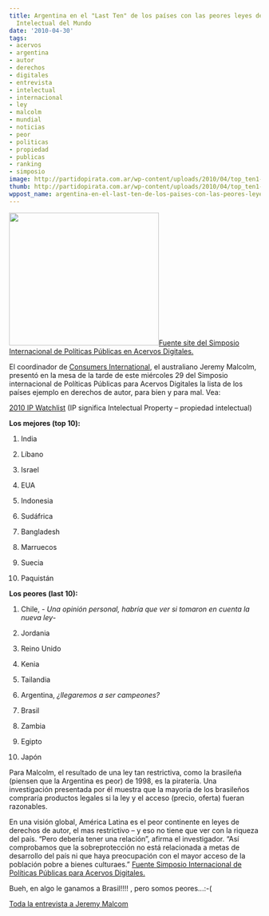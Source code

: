 ```yaml
---
title: Argentina en el "Last Ten" de los países con las peores leyes de Propiedad
  Intelectual del Mundo
date: '2010-04-30'
tags:
- acervos
- argentina
- autor
- derechos
- digitales
- entrevista
- intelectual
- internacional
- ley
- malcolm
- mundial
- noticias
- peor
- politicas
- propiedad
- publicas
- ranking
- simposio
image: http://partidopirata.com.ar/wp-content/uploads/2010/04/top_ten1-300x266.jpg
thumb: http://partidopirata.com.ar/wp-content/uploads/2010/04/top_ten1-300x266.jpg
wppost_name: argentina-en-el-last-ten-de-los-paises-con-las-peores-leyes-de-propiedad-intelectual-del-mundo
---
```


<a href="http://partidopirata.com.ar/wp-content/uploads/2010/04/top_ten1.jpg"><img class="aligncenter size-medium wp-image-139" title="top_ten" src="http://partidopirata.com.ar/wp-content/uploads/2010/04/top_ten1-300x266.jpg" alt="" width="300" height="266" /></a><a title="Simposio Internacional de Políticas Públicas para los Acervos Digitales" href="http://culturadigital.br/simposioacervosdigitais/2010/04/29/brasil-e-o-7%C2%BA-pais-mais-restritivo-em-direitos-autorais/" target="_blank">Fuente site del Simposio Internacional de Políticas Públicas en Acervos Digitales.</a>

El coordinador de <a title="Consumers International " href="http://www.consumersinternational.org/" target="_blank">Consumers International</a>, el australiano Jeremy Malcolm, presentó en la mesa de la tarde de este miércoles 29 del Simposio internacional de Políticas Públicas para Acervos Digitales la lista de los países ejemplo en derechos de autor, para bien y para mal. Vea:

<a title="IP Watchlists" href="http://a2knetwork.org/watchlist" target="_blank">2010 IP Watchlist</a>
(IP significa Intelectual Property – propiedad intelectual)

<strong>Los mejores (top 10):</strong>

1. India

2. Líbano

3. Israel

4. EUA

5. Indonesia

6. Sudáfrica

7. Bangladesh

8. Marruecos

9. Suecia

10. Paquistán

<strong>Los peores (last 10):</strong>

1. Chile, - <em>Una opinión personal, habría que ver si tomaron en cuenta la nueva ley</em>-

2. Jordania

3. Reino Unido

4. Kenia

5. Tailandia

6. Argentina, <em>¿llegaremos a ser campeones?</em>

7. Brasil

8. Zambia

9. Egipto

10. Japón

Para Malcolm, el resultado de una ley tan restrictiva, como la brasileña (piensen que la Argentina es peor) de 1998, es la piratería. Una investigación presentada por él muestra que la mayoría de los brasileños compraría productos legales si la ley y el acceso (precio, oferta) fueran razonables.

En una visión global, América Latina es el peor continente en leyes de derechos de autor, el mas restrictivo – y eso no tiene que ver con la riqueza del país. “Pero debería tener una relación”, afirma el investigador. “Así comprobamos que la sobreprotección no está relacionada a metas de desarrollo del país ni que haya preocupación con el mayor acceso de la población pobre a bienes culturaes.”
<a title="Simposio Internacional de Políticas Públicas para los Acervos Digitales" href="http://culturadigital.br/simposioacervosdigitais/2010/04/29/brasil-e-o-7%C2%BA-pais-mais-restritivo-em-direitos-autorais/" target="_blank">Fuente Simposio Internacional de Políticas Públicas para Acervos Digitales.</a>

Bueh, en algo le ganamos a Brasil!!!! , pero somos peores...:-(

<a title="Entrevista a Jeremy Malcom" href="http://culturadigital.br/simposioacervosdigitais/2010/04/08/entrevista-com-jeremy-malcon-%E2%80%9Ca-luta-para-assegurar-o-acesso-do-publico-as-producoes-cultural-e-cientifica-da-sociedade%E2%80%9D/" target="_self">Toda la entrevista a Jeremy Malcom</a>
